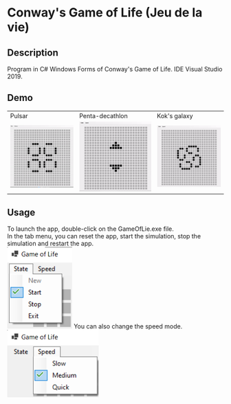 # Conway's Game of Life (Jeu de la vie)

## Description
Program in C# Windows Forms of Conway's Game of Life.
IDE Visual Studio 2019.

## Demo

<table>
  <tr>
    <td>Pulsar</td>
    <td>Penta-decathlon</td>
    <td>Kok's galaxy</td>
  </tr>
  <tr>
    <td><img src="./Images/Gifs/demo.gif" width=640 ></td>
    <td><img src="./Images/Gifs/demo2.gif" width=640 ></td>
    <td><img src="./Images/Gifs/demo3.gif" width=640 ></td>
  </tr>
  </tr>
</table>

## Usage
To launch the app, double-click on the GameOfLie.exe file.  
In the tab menu, you can reset the app, start the simulation, stop the simulation and restart the app.  
![usage](./Images/PNGs/StatesTab.png)
You can also change the speed mode.  
![usage2](./Images/PNGs/speedModes.png)
